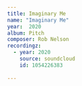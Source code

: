 ```yaml
---
title: Imaginary Me
name: "Imaginary Me"
year:  2020
album: Pitch
composer: Rob Nelson
recordingz:
  - year: 2020
    source: soundcloud
    id: 1054226383
 
---
```

